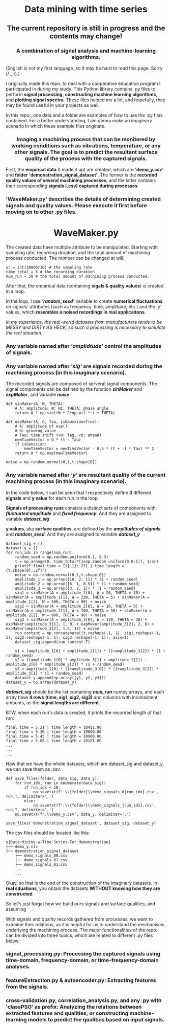 <br />
<div align="center">
  <h1 align="center">Data mining with time series</h1>
  <h2 align="center">The current repository is still in progress and the contents may change!</h2>
  <h3 align="center">
    A combination of signal analysis and machine-learning algorithms.
    <br />
  </p>
</div>
(English is not my first language, so it may be hard to read this page. Sorry (/ _ \).)

I originally made this repo. to deal with a cooperative education program I participated in during my study. This Python library contains .py files to perform **signal processing**, **constructing machine learning algorithms**, and **plotting signal spectra**. These files helped me a lot, and hopefully, they may be found useful in your projects as well.

In this repo., one data and a folder are examples of how to use the .py files contained. For a better understanding, I am gonna make an imaginary scenario in which these example files originate.

<h3 align="center">Imaging a machining process that can be monitored by working conditions such as vibrations, temperature, or any other signals. The goal is to predict the resultant surface quality of the process with the captured signals.</h3>

First, the **empirical data** (I made it up) are created, which are **'demo_y.csv'** and **folder 'demonstration_signal_dataset'**. The former is the **recorded quality values of several machining processes**, and the latter contains their corresponding **signals (.csv) captured during processes**.

### **'WaveMaker.py'** describes the details of determining created signals and quality values. Please execute it first before moving on to other .py files.
<h1 align="center">
WaveMaker.py
</h1>
The created data have multiple attribute to be manipulated. Starting with sampling rate, recording duration, and the total amount of machining process conducted. The number can be changed at will.


```
sr = int(20000/10) # the sampling rate
time_total = 5 # the recording duration
num_run = 50 # the total amount of machining process conducted.
```

After that, the empirical data (containing **sigals & quality values**) is created in a loop.

In the loop, I use ***'random_seed'*** variable to create **numerical fluctuations** on signals' attributes (such as frequency, time, amplitude, etc.) and the 'y' values, which **resembles a noised recordings in real applicaitons**. 

*In my experience, the real-world datasets from manufacturers tends to be MESSY and DIRTY AS HECK, so such a processing is necessary to simulate the real situation.*

### Any variable named after ***'amplidtude'*** control the **amplitudes of signals**.

### Any variable named after ***'sig'*** are **signals recorded** during the machining process (in this imaginary scenario).

The recorded signals are composed of serveral signal components. The signal components can be defined by the function ***sinMaker*** and ***expMaker***, and variable ***noise***
```
def sinMaker(A, W, THETA):
    # A: amplitude; W: Hz; THETA: phase angle
    return A * np.sin((W * 2*np.pi) * t + THETA)

def expMaker(A, G, Tau, isGaussian=True):
    # A: amplitude of exp()
    # G: growing value
    # Tau: time shift (>0: lag, <0: ahead)
    newTimeVector = G * (t - Tau)
    if isGaussian:
        newTimeVector = newTimeVector - 0.5 * (t + -1 * Tau) ** 2
    return A * np.exp(newTimeVector)

noise = np.random.normal(0,1,t.shape[0])
```

### Any variable named after ***'y'*** are **resultant quality** of the current machining process (in this imaginary scenario). 

In the code below, it can be seen that I respectively define **3** different **signals** and **y value** for each run in the loop.

**Signals of processing runs** consists a distinct sets of components with ***fluctuated amplitude*** and ***fixed frequency***. And they are assigned to variable ***dataset_sig***

**y values**, aka **surface qualities**, are defined by the ***amplitudes of signals*** and ***random_seed***. And they are assigned to variable ***dataset_y***
```
dataset_sig = []
dataset_y = []
for run_idx in range(num_run):
    random_seed = np.random.uniform(0.1, 0.3)
    t = np.arange(0, time_total*(1+np.random.uniform(0,0.1)), 1/sr)
    print(f'final time = {t[-1]:.2f} | time length = {t.shape[0]:.2f}')
    noise = np.random.normal(0,1,t.shape[0])
    amplitude_1 = np.array([10, 2, 1]) * (1 + random_seed)
    amplitude_2 = np.array([6, 1, 0.5]) * (1 + random_seed)
    amplitude_3 = np.array([3, 2, 1]) * (1 + random_seed)
    sig1 = sinMaker(A = amplitude_1[0], W = 20, THETA = 10) + sinMaker(A = amplitude_1[1], W = 230, THETA = 5) + sinMaker(A = amplitude_1[2], W = 500, THETA = 90) + noise
    sig2 = sinMaker(A = amplitude_2[0], W = 10, THETA = 0) + sinMaker(A = amplitude_2[1], W = 100, THETA = 30) + sinMaker(A = amplitude_2[2], W = 900, THETA = 90) + noise
    sig3 = sinMaker(A = amplitude_3[0], W = 120, THETA = 30) + expMaker(amplitude_3[1], 1, 0) + expMaker(amplitude_3[2], 2, 6) + expMaker(amplitude_3[2], 1.5, 15) + noise
    run_content = np.concatenate((t.reshape(-1, 1), sig1.reshape(-1, 1), sig2.reshape(-1, 1), sig3.reshape(-1, 1)), axis=1)
    dataset_sig.append(run_content.T)
    
    y1 = (amplitude_1[0] + amplitude_2[1]) * (1+amplitude_3[2]) * (1 + random_seed)
    y2 = ((amplitude_1[0] * amplitude_3[1] + amplitude_1[2]) - amplitude_2[0] * amplitude_2[2]) * (1 + random_seed)
    y3 = amplitude_1[0] * (1+amplitude_3[0]) * (1+amplitude_3[2]) * amplitude_3[1] * (1 + random_seed)
    dataset_y.append(np.array([y1, y2, y3]))
dataset_y = np.array(dataset_y)
```
***dataset_sig*** should be the list containing ***num_run*** numpy arrays, and each array have **4 rows** **(time, sig1, sig2, sig3)** and columns with inconsistent amounts, as the **signal lengths are different**.

BTW, when each run's data is created, it prints the recorded length of that run: 
```
final time = 5.21 | time length = 10411.00
final time = 5.30 | time length = 10600.00
final time = 5.45 | time length = 10900.00
final time = 5.06 | time length = 10121.00
...
...
...
```

Now that we have the whole datasets, which are dataset_sig and dataset_y, we can save them as .csv.
```
def save_files(folder, data_sig, data_y):
    for run_idx, run in enumerate(data_sig):
        if run_idx < 10:
            np.savetxt(f'.\\{folder}\\demo_signals_0{run_idx}.csv', run.T, delimiter=',')
        else:
            np.savetxt(f'.\\{folder}\\demo_signals_{run_idx}.csv', run.T, delimiter=',')
    np.savetxt(f'.\\demo_y.csv', data_y, delimiter=',')

save_files('demonstration_signal_dataset', dataset_sig, dataset_y)
```

The csv files should be located like this:
```
${Data-Mining-w-Time-Series-For_demonstration}
├── demo_y.csv
├── demonstration_signal_dataset
    ├── demo_signals_00.csv
    ├── demo_signals_01.csv
    ├── demo_signals_02.csv
    ...
    ...
```

Okay, so that is the end of the construction of the imaginary datasets. In **real situations**, you obtain the datasets **WITHOUT knowing how they are constructed**.

So let's just forget how we build ours signals and surface qualities, and assuming

With signals and quality records gathered from processes, we want to examine their relations, as it is helpful for us to understand the mechanisms underlying the machining process. The major functionalities of the repo. can be divided into three topics, which are related to different .py files below:
### signal_processing.py: Processing the captured signals using time-domain, frequency-domain, or time-frequency-domain analyses.
### featureExtraction.py & autoencoder.py: Extracting features from the signals.
### cross-validation.py, correlation_analysis.py, and any .py with 'classPSO' as prefix: Analyzing the relations between extracted features and qualities, or constructing machine-learning models to predict the qualities based on input signals.
